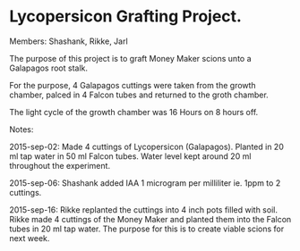 # Lycopersicon Grafting Project.

Members:  Shashank, Rikke, Jarl

The purpose of this project is to graft Money Maker scions unto a
Galapagos root stalk.

For the purpose, 4 Galapagos cuttings were taken from the growth
chamber, palced in 4 Falcon tubes and returned to the groth chamber.

The light cycle of the growth chamber was 16 Hours on 8 hours off.

Notes:

2015-sep-02: Made 4 cuttings of Lycopersicon (Galapagos). Planted in
20 ml tap water in 50 ml Falcon tubes. Water level kept around 20 ml
throughout the experiment.

2015-sep-06: Shashank added IAA 1 microgram per milliliter ie. 1ppm to
2 cuttings.

2015-sep-16: Rikke replanted the cuttings into 4 inch pots filled with
soil.  Rikke made 4 cuttings of the Money Maker and planted them into
the Falcon tubes in 20 ml tap water.  The purpose for this is to
create viable scions for next week.
